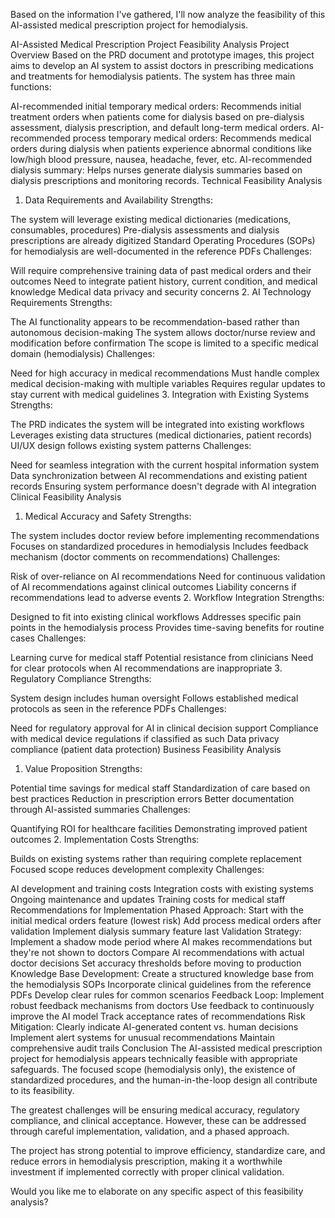Based on the information I've gathered, I'll now analyze the feasibility of this AI-assisted medical prescription project for hemodialysis.

AI-Assisted Medical Prescription Project Feasibility Analysis
Project Overview
Based on the PRD document and prototype images, this project aims to develop an AI system to assist doctors in prescribing medications and treatments for hemodialysis patients. The system has three main functions:

AI-recommended initial temporary medical orders: Recommends initial treatment orders when patients come for dialysis based on pre-dialysis assessment, dialysis prescription, and default long-term medical orders.
AI-recommended process temporary medical orders: Recommends medical orders during dialysis when patients experience abnormal conditions like low/high blood pressure, nausea, headache, fever, etc.
AI-recommended dialysis summary: Helps nurses generate dialysis summaries based on dialysis prescriptions and monitoring records.
Technical Feasibility Analysis
1. Data Requirements and Availability
Strengths:

The system will leverage existing medical dictionaries (medications, consumables, procedures)
Pre-dialysis assessments and dialysis prescriptions are already digitized
Standard Operating Procedures (SOPs) for hemodialysis are well-documented in the reference PDFs
Challenges:

Will require comprehensive training data of past medical orders and their outcomes
Need to integrate patient history, current condition, and medical knowledge
Medical data privacy and security concerns
2. AI Technology Requirements
Strengths:

The AI functionality appears to be recommendation-based rather than autonomous decision-making
The system allows doctor/nurse review and modification before confirmation
The scope is limited to a specific medical domain (hemodialysis)
Challenges:

Need for high accuracy in medical recommendations
Must handle complex medical decision-making with multiple variables
Requires regular updates to stay current with medical guidelines
3. Integration with Existing Systems
Strengths:

The PRD indicates the system will be integrated into existing workflows
Leverages existing data structures (medical dictionaries, patient records)
UI/UX design follows existing system patterns
Challenges:

Need for seamless integration with the current hospital information system
Data synchronization between AI recommendations and existing patient records
Ensuring system performance doesn't degrade with AI integration
Clinical Feasibility Analysis
1. Medical Accuracy and Safety
Strengths:

The system includes doctor review before implementing recommendations
Focuses on standardized procedures in hemodialysis
Includes feedback mechanism (doctor comments on recommendations)
Challenges:

Risk of over-reliance on AI recommendations
Need for continuous validation of AI recommendations against clinical outcomes
Liability concerns if recommendations lead to adverse events
2. Workflow Integration
Strengths:

Designed to fit into existing clinical workflows
Addresses specific pain points in the hemodialysis process
Provides time-saving benefits for routine cases
Challenges:

Learning curve for medical staff
Potential resistance from clinicians
Need for clear protocols when AI recommendations are inappropriate
3. Regulatory Compliance
Strengths:

System design includes human oversight
Follows established medical protocols as seen in the reference PDFs
Challenges:

Need for regulatory approval for AI in clinical decision support
Compliance with medical device regulations if classified as such
Data privacy compliance (patient data protection)
Business Feasibility Analysis
1. Value Proposition
Strengths:

Potential time savings for medical staff
Standardization of care based on best practices
Reduction in prescription errors
Better documentation through AI-assisted summaries
Challenges:

Quantifying ROI for healthcare facilities
Demonstrating improved patient outcomes
2. Implementation Costs
Strengths:

Builds on existing systems rather than requiring complete replacement
Focused scope reduces development complexity
Challenges:

AI development and training costs
Integration costs with existing systems
Ongoing maintenance and updates
Training costs for medical staff
Recommendations for Implementation
Phased Approach:
Start with the initial medical orders feature (lowest risk)
Add process medical orders after validation
Implement dialysis summary feature last
Validation Strategy:
Implement a shadow mode period where AI makes recommendations but they're not shown to doctors
Compare AI recommendations with actual doctor decisions
Set accuracy thresholds before moving to production
Knowledge Base Development:
Create a structured knowledge base from the hemodialysis SOPs
Incorporate clinical guidelines from the reference PDFs
Develop clear rules for common scenarios
Feedback Loop:
Implement robust feedback mechanisms from doctors
Use feedback to continuously improve the AI model
Track acceptance rates of recommendations
Risk Mitigation:
Clearly indicate AI-generated content vs. human decisions
Implement alert systems for unusual recommendations
Maintain comprehensive audit trails
Conclusion
The AI-assisted medical prescription project for hemodialysis appears technically feasible with appropriate safeguards. The focused scope (hemodialysis only), the existence of standardized procedures, and the human-in-the-loop design all contribute to its feasibility.

The greatest challenges will be ensuring medical accuracy, regulatory compliance, and clinical acceptance. However, these can be addressed through careful implementation, validation, and a phased approach.

The project has strong potential to improve efficiency, standardize care, and reduce errors in hemodialysis prescription, making it a worthwhile investment if implemented correctly with proper clinical validation.

Would you like me to elaborate on any specific aspect of this feasibility analysis?
